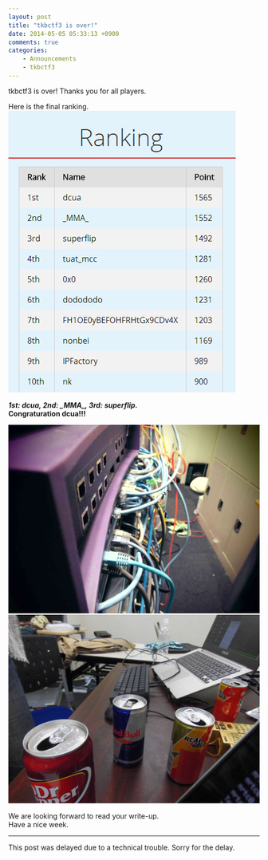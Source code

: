 ```yaml
---
layout: post
title: "tkbctf3 is over!"
date: 2014-05-05 05:33:13 +0900
comments: true
categories: 
    - Announcements
    - tkbctf3
---
```


tkbctf3 is over! Thanks you for all players.

Here is the final ranking.<br />
![Ranking](/images/2014/05/ranking.png)

***1st: dcua, 2nd: \_MMA\_, 3rd: superflip.***<br />
**Congraturation dcua!!!**

![Operation room 1](/images/2014/05/CIMG0587.JPG)
![Operation room 2](/images/2014/05/CIMG0585.JPG)

We are looking forward to read your write-up.<br />
Have a nice week.

---
This post was delayed due to a technical trouble.
Sorry for the delay.

